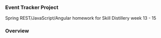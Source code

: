 ### Event Tracker Project

Spring REST/JavaScript/Angular homework for Skill Distillery week 13 - 15

### Overview

###
